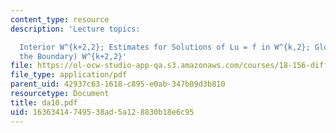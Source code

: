 ```yaml
---
content_type: resource
description: 'Lecture topics:

  Interior W^{k+2,2}; Estimates for Solutions of Lu = f in W^{k,2}; Global (up to
  the Boundary) W^{k+2,2}'
file: https://ol-ocw-studio-app-qa.s3.amazonaws.com/courses/18-156-differential-analysis-spring-2004/16363414749538ad5a128830b18e6c95_da10.pdf
file_type: application/pdf
parent_uid: 42937c63-1618-c895-e0ab-347b09d3b810
resourcetype: Document
title: da10.pdf
uid: 16363414-7495-38ad-5a12-8830b18e6c95
---
```

